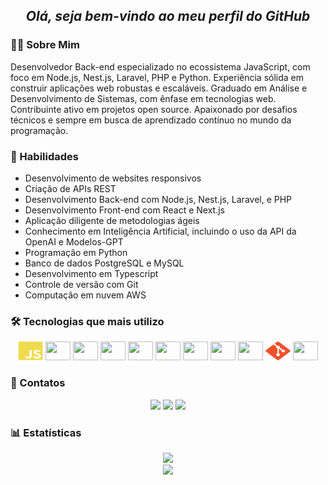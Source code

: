 <div align="center">
  <h2><em>Olá, seja bem-vindo ao meu perfil do GitHub</em></h2>
</div>

### 👨‍💻 Sobre Mim

Desenvolvedor Back-end especializado no ecossistema JavaScript, com foco em Node.js, Nest.js, Laravel, PHP e Python. Experiência sólida em construir aplicações web robustas e escaláveis. Graduado em Análise e Desenvolvimento de Sistemas, com ênfase em tecnologias web. Contribuinte ativo em projetos open source. Apaixonado por desafios técnicos e sempre em busca de aprendizado contínuo no mundo da programação.

### 👾 Habilidades

- Desenvolvimento de websites responsivos
- Criação de APIs REST
- Desenvolvimento Back-end com Node.js, Nest.js, Laravel, e PHP
- Desenvolvimento Front-end com React e Next.js
- Aplicação diligente de metodologias ágeis
- Conhecimento em Inteligência Artificial, incluindo o uso da API da OpenAI e Modelos-GPT
- Programação em Python
- Banco de dados PostgreSQL e MySQL
- Desenvolvimento em Typescript
- Controle de versão com Git
- Computação em nuvem AWS

### 🛠️ Tecnologias que mais utilizo

<div align="center"> 
  <img src="https://raw.githubusercontent.com/devicons/devicon/master/icons/javascript/javascript-plain.svg" height="30" width="40">
  <img src="https://cdn.jsdelivr.net/gh/devicons/devicon/icons/nodejs/nodejs-original.svg" height="30" width="40">
  <img src="https://cdn.jsdelivr.net/gh/devicons/devicon/icons/nestjs/nestjs-plain.svg" height="30" width="40">
  <img src="https://cdn.jsdelivr.net/gh/devicons/devicon/icons/laravel/laravel-plain.svg" height="30" width="40">
  <img src="https://cdn.jsdelivr.net/gh/devicons/devicon/icons/php/php-plain.svg" height="30" width="40">
  <img src="https://cdn.jsdelivr.net/gh/devicons/devicon/icons/python/python-original.svg" height="30" width="40">
  <img src="https://cdn.jsdelivr.net/gh/devicons/devicon/icons/typescript/typescript-plain.svg" height="30" width="40">
  <img src="https://cdn.jsdelivr.net/gh/devicons/devicon/icons/postgresql/postgresql-original.svg" height="30" width="40">
  <img src="https://cdn.jsdelivr.net/gh/devicons/devicon/icons/mysql/mysql-original.svg" height="30" width="40">
  <img src="https://raw.githubusercontent.com/devicons/devicon/master/icons/git/git-original.svg" height="30" width="40">
  <img src="https://cdn.jsdelivr.net/gh/devicons/devicon/icons/amazonwebservices/amazonwebservices-original.svg" height="30" width="40">
</div>

### 📧 Contatos

<div align="center"> 
  <a href="https://instagram.com/kaykee_bl?igshid=ZDdkNTZiNTM=" target="_blank"><img src="https://img.shields.io/badge/-Instagram-%23E4405F?style=for-the-badge&logo=instagram&logoColor=white" target="_blank"></a>
  <a href="mailto:kaykeloiola@gmail.com"><img src="https://img.shields.io/badge/-Gmail-%23333?style=for-the-badge&logo=gmail&logoColor=white" target="_blank"></a>
  <a href="https://www.linkedin.com/in/kayke-barbosa-loiola-15a96023a" target="_blank"><img src="https://img.shields.io/badge/-LinkedIn-%230077B5?style=for-the-badge&logo=linkedin&logoColor=white" target="_blank"></a> 
</div>

### 📊 Estatísticas

<div align="center">
  <img src="https://github-readme-stats.vercel.app/api?username=Kayke-Ti&show_icons=true&theme=gotham">
  <br>
  <img src="https://github-readme-stats.vercel.app/api/top-langs/?username=Kayke-Ti&layout=compact&theme=gotham&hide=javascript,html,css,sass,ejs,scss,php,python,hack,shell">
</div>
